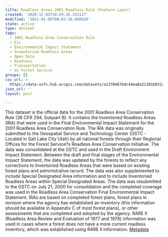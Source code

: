 ```yaml
---
title: Roadless Areas 2001 Roadless Rule (Feature Layer)
created: '2020-12-03T20:29:16.331117'
modified: '2021-01-06T00:03:56.600920'
state: active
type: dataset
tags:
  - 2001 Roadless Area Conservation Rule
  - Eis
  - Environmental Impact Statement
  - Inventoried Roadless Areas
  - Open Data
  - Roadless
  - Transportation
  - Us Forest Service
groups: []
csv_url: >-
  https://data-usfs.hub.arcgis.com/datasets/a1378467bdc44ea8a21161b031a5c264_0.csv?outSR=%7B%22latestWkid%22%3A4269%2C%22wkid%22%3A4269%7D
json_url: ''
layout: post

---
```

This dataset is the official data for the 2001 Roadless Area Conservation Rule (36 CFR 294, Subpart B). It contains the Inventoried Roadless Areas (IRA) that were used in the Final Environmental Impact Statement for the 2001 Roadless Area Conservation Rule. The IRA data was originally submitted to the Geospatial Service and Technology Center (GSTC - Located in Salt Lake City Utah) by all national forests through their Regional Offices for the Forest Service?s Roadless Area Conservation Initiative. The data was consolidated at the GSTC and used in the Draft Environment Impact Statement. Between the draft and final stages of the Environmental Impact Statement, the data was updated by the forests to reflect any corrections to Inventoried Roadless Areas that were based on existing forest plans and administrative record. The data was also supplemented to include Special Designated Area information and to include Inventoried Roadless Areas within Special Designated Areas. The data was resubmitted to the GSTC on July 21, 2000 for consolidation and the completed coverage was used in the Roadless Area Conservation Final Environmental Impact Statement. IRAs are based on completed forest plans, forest plans in revision where the agency has established an inventory (this information should be available in Appendix C of most forest plans), or other assessments that are completed and adopted by the agency. RARE II (Roadless Area Review and Evaluation of 1977 and 1978) information was used in cases where a forest does not have a more current roadless inventory, which was established using RARE II information. <a href='https://data.fs.usda.gov/geodata/edw/edw_resources/meta/S_USA.RoadlessArea_2001.xml' target='_blank'>Metadata</a>
